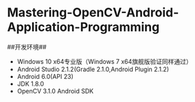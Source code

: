 # Mastering-OpenCV-Android-Application-Programming

##开发环境##

- Windows 10 x64专业版（Windows 7 x64旗舰版验证同样通过）
- Android Studio 2.1.2(Gradle 2.1.0,Android Plugin 2.1.2)
- Android 6.0(API 23)
- JDK 1.8.0
- OpenCV 3.1.0 Android SDK
